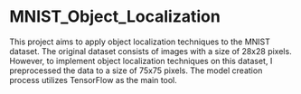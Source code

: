 # MNIST_Object_Localization
This project aims to apply object localization techniques to the MNIST dataset. The original dataset consists of images with a size of 28x28 pixels. However, to implement object localization techniques on this dataset, I preprocessed the data to a size of 75x75 pixels. The model creation process utilizes TensorFlow as the main tool.
